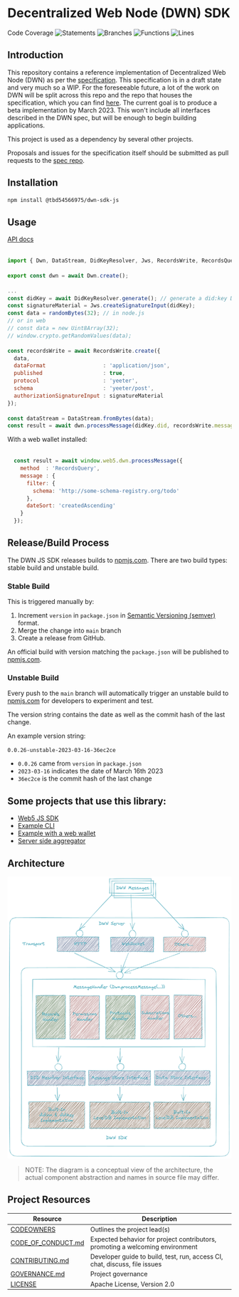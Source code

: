 <!-- @format -->

# Decentralized Web Node (DWN) SDK

Code Coverage
![Statements](https://img.shields.io/badge/statements-94.18%25-brightgreen.svg?style=flat) ![Branches](https://img.shields.io/badge/branches-93.89%25-brightgreen.svg?style=flat) ![Functions](https://img.shields.io/badge/functions-92.18%25-brightgreen.svg?style=flat) ![Lines](https://img.shields.io/badge/lines-94.18%25-brightgreen.svg?style=flat)

## Introduction

This repository contains a reference implementation of Decentralized Web Node (DWN) as per the [specification](https://identity.foundation/decentralized-web-node/spec/). This specification is in a draft state and very much so a WIP. For the foreseeable future, a lot of the work on DWN will be split across this repo and the repo that houses the specification, which you can find [here](https://github.com/decentralized-identity/decentralized-web-node). The current goal is to produce a beta implementation by March 2023. This won't include all interfaces described in the DWN spec, but will be enough to begin building applications.

This project is used as a dependency by several other projects.

Proposals and issues for the specification itself should be submitted as pull requests to the [spec repo](https://github.com/decentralized-identity/decentralized-web-node).

## Installation

```bash
npm install @tbd54566975/dwn-sdk-js
```

## Usage

[API docs](https://tbd54566975.github.io/dwn-sdk-js/)

```javascript

import { Dwn, DataStream, DidKeyResolver, Jws, RecordsWrite, RecordsQuery } from '@tbd54566975/dwn-sdk-js';

export const dwn = await Dwn.create();

...
const didKey = await DidKeyResolver.generate(); // generate a did:key DID
const signatureMaterial = Jws.createSignatureInput(didKey);
const data = randomBytes(32); // in node.js
// or in web
// const data = new Uint8Array(32);
// window.crypto.getRandomValues(data);

const recordsWrite = await RecordsWrite.create({
  data,
  dataFormat                  : 'application/json',
  published                   : true,
  protocol                    : 'yeeter',
  schema                      : 'yeeter/post',
  authorizationSignatureInput : signatureMaterial
});

const dataStream = DataStream.fromBytes(data);
const result = await dwn.processMessage(didKey.did, recordsWrite.message, dataStream);

```

With a web wallet installed:
```javascript

  const result = await window.web5.dwn.processMessage({
    method  : 'RecordsQuery',
    message : {
      filter: {
        schema: 'http://some-schema-registry.org/todo'
      },
      dateSort: 'createdAscending'
    }
  });
```  

## Release/Build Process
The DWN JS SDK releases builds to [npmjs.com](https://www.npmjs.com/package/@tbd54566975/dwn-sdk-js). There are two build types: stable build and unstable build.

### Stable Build
This is triggered manually by:
 1. Increment `version` in `package.json` in [Semantic Versioning (semver)](https://semver.org/) format.
 2. Merge the change into `main` branch
 3. Create a release from GitHub.
 
 An official build with version matching the `package.json` will be published to [npmjs.com](https://www.npmjs.com/package/@tbd54566975/dwn-sdk-js).

### Unstable Build
Every push to the `main` branch will automatically trigger an unstable build to [npmjs.com](https://www.npmjs.com/package/@tbd54566975/dwn-sdk-js) for developers to experiment and test.

The version string contains the date as well as the commit hash of the last change.

An example version string:

`0.0.26-unstable-2023-03-16-36ec2ce`

- `0.0.26` came from `version` in `package.json`
- `2023-03-16` indicates the date of March 16th 2023
- `36ec2ce` is the commit hash of the last change

## Some projects that use this library: 

* [Web5 JS SDK](https://github.com/TBD54566975/web5-js)
* [Example CLI](https://github.com/TBD54566975/dwn-cli)
* [Example with a web wallet](https://github.com/TBD54566975/incubating-web5-labs/)
* [Server side aggregator](https://github.com/TBD54566975/dwn-server)




## Architecture
<img src="./images/dwn-architecture.png" alt="Architecture of DWN SDN" width="700">

> NOTE: The diagram is a conceptual view of the architecture, the actual component abstraction and names in source file may differ.

## Project Resources

| Resource                                                                                     | Description                                                                   |
| -------------------------------------------------------------------------------------------- | ----------------------------------------------------------------------------- |
| [CODEOWNERS](https://github.com/TBD54566975/dwn-sdk-js/blob/main/CODEOWNERS)                 | Outlines the project lead(s)                                                  |
| [CODE_OF_CONDUCT.md](https://github.com/TBD54566975/dwn-sdk-js/blob/main/CODE_OF_CONDUCT.md) | Expected behavior for project contributors, promoting a welcoming environment |
| [CONTRIBUTING.md](https://github.com/TBD54566975/dwn-sdk-js/blob/main/CONTRIBUTING.md)       | Developer guide to build, test, run, access CI, chat, discuss, file issues    |
| [GOVERNANCE.md](https://github.com/TBD54566975/dwn-sdk-js/blob/main/GOVERNANCE.md)           | Project governance                                                            |
| [LICENSE](https://github.com/TBD54566975/dwn-sdk-js/blob/main/LICENSE)                       | Apache License, Version 2.0                                                   |
